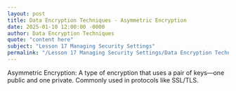```yaml
---
layout: post
title: Data Encryption Techniques - Asymmetric Encryption
date: 2025-01-10 12:00:00 -0000
author: Data Encryption Techniques
quote: "content here"
subject: "Lesson 17 Managing Security Settings"
permalink: "/Lesson 17 Managing Security Settings/Data Encryption Techniques/Data Encryption Techniques - Asymmetric Encryption"
---
```


Asymmetric Encryption: A type of encryption that uses a pair of keys—one public and one private. Commonly used in protocols like SSL/TLS.
